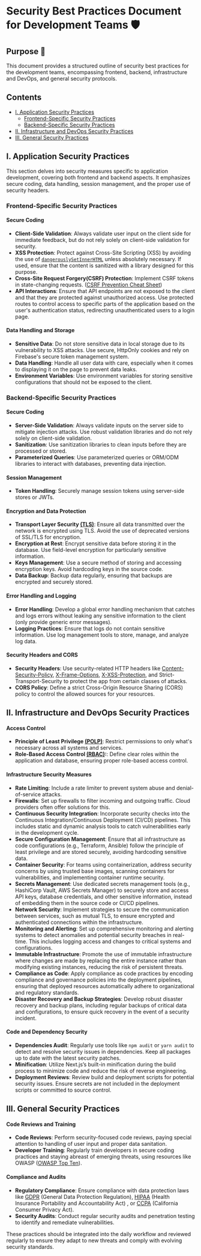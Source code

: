 # Security Best Practices Document for Development Teams 🛡️

## Purpose 🎯
This document provides a structured outline of security best practices for the development teams, encompassing frontend, backend, infrastructure and DevOps, and general security protocols.

## Contents
- [I. Application Security Practices](#i-application-security-practices)
  - [Frontend-Specific Security Practices](#frontend-specific-security-practices)
  - [Backend-Specific Security Practices](#backend-specific-security-practices)
- [II. Infrastructure and DevOps Security Practices](#ii-infrastructure-and-devops-security-practices)
- [III. General Security Practices](#iii-general-security-practices)

## I. Application Security Practices
This section delves into security measures specific to application development, covering both frontend and backend aspects. It emphasizes secure coding, data handling, session management, and the proper use of security headers.

### Frontend-Specific Security Practices

#### Secure Coding

- **Client-Side Validation**: Always validate user input on the client side for immediate feedback, but do not rely solely on client-side validation for security.
- **XSS Protection**: Protect against Cross-Site Scripting (XSS) by avoiding the use of [`dangerouslySetInnerHTML`](https://react.dev/reference/react-dom/components/common#dangerously-setting-the-inner-html) unless absolutely necessary. If used, ensure that the content is sanitized with a library designed for this purpose.
- **Cross-Site Request Forgery(CSRF) Protection**: Implement CSRF tokens in state-changing requests. ([CSRF Prevention Cheat Sheet](https://cheatsheetseries.owasp.org/cheatsheets/Cross-Site_Request_Forgery_Prevention_Cheat_Sheet.html))
- **API Interactions**: Ensure that API endpoints are not exposed to the client and that they are protected against unauthorized access. Use protected routes to control access to specific parts of the application based on the user's authentication status, redirecting unauthenticated users to a login page.

#### Data Handling and Storage

- **Sensitive Data**: Do not store sensitive data in local storage due to its vulnerability to XSS attacks. Use secure, HttpOnly cookies and rely on Firebase's secure token management system.
- **Data Handling**: Handle all user data with care, especially when it comes to displaying it on the page to prevent data leaks.
- **Environment Variables**: Use environment variables for storing sensitive configurations that should not be exposed to the client.

### Backend-Specific Security Practices

#### Secure Coding

- **Server-Side Validation**: Always validate inputs on the server side to mitigate injection attacks. Use robust validation libraries and do not rely solely on client-side validation.
- **Sanitization**: Use sanitization libraries to clean inputs before they are processed or stored.
- **Parameterized Queries**: Use parameterized queries or ORM/ODM libraries to interact with databases, preventing data injection.

#### Session Management

- **Token Handling**: Securely manage session tokens using server-side stores or JWTs.

#### Encryption and Data Protection

- **Transport Layer Security [(TLS)](https://en.wikipedia.org/wiki/Transport_Layer_Security)**: Ensure all data transmitted over the network is encrypted using TLS. Avoid the use of deprecated versions of SSL/TLS for encryption.
- **Encryption at Rest**: Encrypt sensitive data before storing it in the database. Use field-level encryption for particularly sensitive information.
- **Keys Management**: Use a secure method of storing and accessing encryption keys. Avoid hardcoding keys in the source code.
- **Data Backup**: Backup data regularly, ensuring that backups are encrypted and securely stored.

#### Error Handling and Logging

- **Error Handling**: Develop a global error handling mechanism that catches and logs errors without leaking any sensitive information to the client (only provide generic error messages).
- **Logging Practices**: Ensure that logs do not contain sensitive information. Use log management tools to store, manage, and analyze log data.

#### Security Headers and CORS

- **Security Headers**: Use security-related HTTP headers like [Content-Security-Policy](https://developer.mozilla.org/en-US/docs/Web/HTTP/CSP), [X-Frame-Options](https://developer.mozilla.org/en-US/docs/Web/HTTP/Headers/X-Frame-Options), [X-XSS-Protection](https://developer.mozilla.org/en-US/docs/Web/HTTP/Headers/X-XSS-Protection), and Strict-Transport-Security to protect the app from certain classes of attacks.
- **CORS Policy**: Define a strict Cross-Origin Resource Sharing (CORS) policy to control the allowed sources for your resources.


## II. Infrastructure and DevOps Security Practices

#### Access Control

- **Principle of Least Privilege [(POLP)](https://en.wikipedia.org/wiki/Principle_of_least_privilege)**: Restrict permissions to only what's necessary across all systems and services.
- **Role-Based Access Control [(RBAC)](https://en.wikipedia.org/wiki/Role-based_access_control):**: Define clear roles within the application and database, ensuring proper role-based access control.

#### Infrastructure Security Measures

- **Rate Limiting**: Include a rate limiter to prevent system abuse and denial-of-service attacks.
- **Firewalls**: Set up firewalls to filter incoming and outgoing traffic. Cloud providers often offer solutions for this.
- **Continuous Security Integration**: Incorporate security checks into the Continuous Integration/Continuous Deployment (CI/CD) pipelines. This includes static and dynamic analysis tools to catch vulnerabilities early in the development cycle.
- **Secure Configuration Management**: Ensure that all infrastructure as code configurations (e.g., Terraform, Ansible) follow the principle of least privilege and are stored securely, avoiding hardcoding sensitive data.
- **Container Security**: For teams using containerization, address security concerns by using trusted base images, scanning containers for vulnerabilities, and implementing container runtime security.
- **Secrets Management**: Use dedicated secrets management tools (e.g., HashiCorp Vault, AWS Secrets Manager) to securely store and access API keys, database credentials, and other sensitive information, instead of embedding them in the source code or CI/CD pipelines.
- **Network Security**: Implement strategies to secure the communication between services, such as mutual TLS, to ensure encrypted and authenticated connections within the infrastructure.
- **Monitoring and Alerting**: Set up comprehensive monitoring and alerting systems to detect anomalies and potential security breaches in real-time. This includes logging access and changes to critical systems and configurations.
- **Immutable Infrastructure**: Promote the use of immutable infrastructure where changes are made by replacing the entire instance rather than modifying existing instances, reducing the risk of persistent threats.
- **Compliance as Code**: Apply compliance as code practices by encoding compliance and governance policies into the deployment pipelines, ensuring that deployed resources automatically adhere to organizational and regulatory standards.
- **Disaster Recovery and Backup Strategies**: Develop robust disaster recovery and backup plans, including regular backups of critical data and configurations, to ensure quick recovery in the event of a security incident.

#### Code and Dependency Security

- **Dependencies Audit**: Regularly use tools like `npm audit` or `yarn audit` to detect and resolve security issues in dependencies. Keep all packages up to date with the latest security patches.
- **Minification**: Utilize Next.js’s built-in minification during the build process to minimize code and reduce the risk of reverse engineering.
- **Deployment Reviews**: Review build and deployment scripts for potential security issues. Ensure secrets are not included in the deployment scripts or committed to source control.

## III. General Security Practices

#### Code Reviews and Training

- **Code Reviews**: Perform security-focused code reviews, paying special attention to handling of user input and proper data sanitation.
- **Developer Training**: Regularly train developers in secure coding practices and staying abreast of emerging threats, using resources like OWASP ([OWASP Top Ten](https://owasp.org/www-project-top-ten/)).

#### Compliance and Audits

- **Regulatory Compliance**: Ensure compliance with data protection laws like [GDPR](https://gdpr-info.eu/) (General Data Protection Regulation), [HIPAA](https://www.hhs.gov/hipaa/index.html) (Health Insurance Portability and Accountability Act) , or [CCPA](https://oag.ca.gov/privacy/ccpa) (California Consumer Privacy Act).
- **Security Audits**: Conduct regular security audits and penetration testing to identify and remediate vulnerabilities.

These practices should be integrated into the daily workflow and reviewed regularly to ensure they adapt to new threats and comply with evolving security standards.
